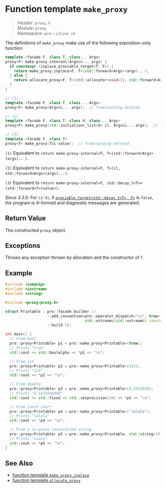 # Function template `make_proxy`

> Header: `proxy.h`  
> Module: `proxy`  
> Namespace: `pro::inline v4`

The definitions of `make_proxy` make use of the following exposition-only function:

```cpp
template <facade F, class T, class... Args>
proxy<F> make-proxy-internal(Args&&... args) {
  if constexpr (inplace_proxiable_target<T, F>) {
    return make_proxy_inplace<F, T>(std::forward<Args>(args)...);
  } else {
    return allocate_proxy<F, T>(std::allocator<void>{}, std::forward<Args>(args)...);
  }
}
```

```cpp
// (1)
template <facade F, class T, class... Args>
proxy<F> make_proxy(Args&&... args);  // freestanding-deleted

// (2)
template <facade F, class T, class U, class... Args>
proxy<F> make_proxy(std::initializer_list<U> il, Args&&... args);  // freestanding-deleted

// (3)
template <facade F, class T>
proxy<F> make_proxy(T&& value);  // freestanding-deleted
```

`(1)` Equivalent to `return make-proxy-internal<F, T>(std::forward<Args>(args)...)`.

`(2)` Equivalent to `return make-proxy-internal<F, T>(il, std::forward<Args>(args)...)`.

`(3)` Equivalent to `return make-proxy-internal<F, std::decay_t<T>>(std::forward<T>(value))`.

*Since 3.3.0*: For `(1-3)`, if [`proxiable_target<std::decay_t<T>, F>`](proxiable_target.md) is `false`, the program is ill-formed and diagnostic messages are generated.

## Return Value

The constructed `proxy` object.

## Exceptions

Throws any exception thrown by allocation and the constructor of `T`.

## Example

```cpp
#include <iomanip>
#include <iostream>
#include <string>

#include <proxy/proxy.h>

struct Printable : pro::facade_builder //
                   ::add_convention<pro::operator_dispatch<"<<", true>,
                                    std::ostream&(std::ostream&) const> //
                   ::build {};

int main() {
  // From bool
  pro::proxy<Printable> p1 = pro::make_proxy<Printable>(true);
  // Prints "true"
  std::cout << std::boolalpha << *p1 << "\n";

  // From int
  pro::proxy<Printable> p2 = pro::make_proxy<Printable>(123);
  // Prints "123"
  std::cout << *p2 << "\n";

  // From double
  pro::proxy<Printable> p3 = pro::make_proxy<Printable>(3.1415926);
  // Prints "3.1415926000"
  std::cout << std::fixed << std::setprecision(10) << *p3 << "\n";

  // From const char*
  pro::proxy<Printable> p4 = pro::make_proxy<Printable>("lalala");
  // Prints "lalala"
  std::cout << *p4 << "\n";

  // From a in-place constructed string
  pro::proxy<Printable> p5 = pro::make_proxy<Printable, std::string>(5, 'x');
  // Prints "xxxxx"
  std::cout << *p5 << "\n";
}
```

## See Also

- [function template `make_proxy_inplace`](make_proxy_inplace.md)
- [function template `allocate_proxy`](allocate_proxy.md)
